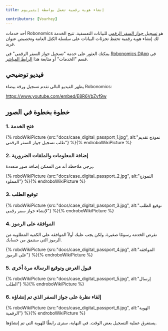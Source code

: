 ```yaml
---
title: إنشاء هوية رقمية تعمل بواسطة إيثيريوم

contributors: [Vourhey]
---
```


أحد خدمات Robonomics هو [تسجيل جواز السفر الرقمي](https://dapp.robonomics.network/#/passport/) للبيانات التعسفية. تتيح الخدمة لك إنشاء هوية رقمية تحفظ تجزئات البيانات على سلسلة الكتل العامة وتخصيص عنوان فريد.

يمكنك العثور على خدمة "تسجيل جواز السفر الرقمي" في [Robonomics DApp](https://dapp.robonomics.network/) في قسم "الخدمات" أو متابعة هذا [الرابط المباشر](https://dapp.robonomics.network/#/passport/).


## فيديو توضيحي

يظهر الفيديو التالي تقدم تسجيل ورقة بيضاء Robonomics:

https://www.youtube.com/embed/E8R6VbZvf9w

## خطوة بخطوة في الصور

### 1. فتح الخدمة

{% roboWikiPicture {src:"docs/case_digital_passport_1.jpg", alt:"نموذج تقديم طلب تسجيل جواز السفر الرقمي"} %}{% endroboWikiPicture %}

### 2. إضافة المعلومات والملفات الضرورية

يرجى ملاحظة أنه من الممكن إضافة صور متعددة.

{% roboWikiPicture {src:"docs/case_digital_passport_2.jpg", alt:"النموذج المملوء"} %}{% endroboWikiPicture %}

### 3. توقيع الطلب

{% roboWikiPicture {src:"docs/case_digital_passport_3.jpg", alt:"توقيع الطلب لإنشاء جواز سفر رقمي"} %}{% endroboWikiPicture %}


### 4. الموافقة على الرموز

تفرض الخدمة رسومًا صغيرة. ولكن يجب عليك أولاً الموافقة على الكمية المطلوبة من الرموز التي ستنفق من حسابك.

{% roboWikiPicture {src:"docs/case_digital_passport_4.jpg", alt:"الموافقة على الرموز"} %}{% endroboWikiPicture %}

### 5. قبول العرض وتوقيع الرسالة مرة أخرى

{% roboWikiPicture {src:"docs/case_digital_passport_5.jpg", alt:"إرسال الطلب"} %}{% endroboWikiPicture %}

### 6. إلقاء نظرة على جواز السفر الذي تم إنشاؤه

{% roboWikiPicture {src:"docs/case_digital_passport_6.jpg", alt:"الهوية الرقمية"} %}{% endroboWikiPicture %}

يستغرق عملية التسجيل بعض الوقت. في النهاية، سترى رابطًا للهوية التي تم إنشاؤها.